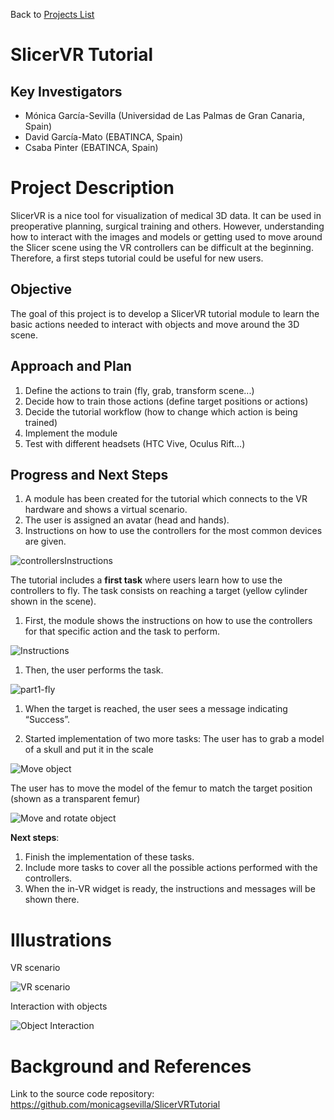 Back to [Projects List](../../README.md#ProjectsList)

# SlicerVR Tutorial

## Key Investigators

- Mónica García-Sevilla (Universidad de Las Palmas de Gran Canaria, Spain)
- David García-Mato (EBATINCA, Spain)
- Csaba Pinter (EBATINCA, Spain)

# Project Description

SlicerVR is a nice tool for visualization of medical 3D data. It can be used in preoperative planning, surgical training and others. However, understanding how to interact with the images and models or getting used to move around the Slicer scene using the VR controllers can be difficult at the beginning. Therefore, a first steps tutorial could be useful for new users.

## Objective

The goal of this project is to develop a SlicerVR tutorial module to learn the basic actions needed to interact with objects and move around the 3D scene.


## Approach and Plan

1. Define the actions to train (fly, grab, transform scene...)
1. Decide how to train those actions (define target positions or actions)
1. Decide the tutorial workflow (how to change which action is being trained)
1. Implement the module
1. Test with different headsets (HTC Vive, Oculus Rift...)

## Progress and Next Steps

1. A module has been created for the tutorial which connects to the VR hardware and shows a virtual scenario.
1. The user is assigned an avatar (head and hands).
1. Instructions on how to use the controllers for the most common devices are given.

![controllersInstructions](https://user-images.githubusercontent.com/90038097/176795986-34bcddee-0b15-4882-a091-586b22280a25.gif)

The tutorial includes a **first task** where users learn how to use the controllers to fly. The task consists on reaching a target (yellow cylinder shown in the scene).

1. First, the module shows the instructions on how to use the controllers for that specific action and the task to perform.

![Instructions](https://user-images.githubusercontent.com/90038097/176796116-4e752803-0fa2-4402-a3ae-d59f0f0d8813.png)

1. Then, the user performs the task.

![part1-fly](https://user-images.githubusercontent.com/90038097/176720297-e1098bcd-1c5f-4b84-ba09-055b7855993a.gif)

1. When the target is reached, the user sees a message indicating “Success”.

1. Started implementation of two more tasks:
The user has to grab a model of a skull and put it in the scale

![Move object](https://user-images.githubusercontent.com/90038097/176893946-de3241ca-018b-4373-a83b-1423384f1379.PNG)

The user has to move the model of the femur to match the target position (shown as a transparent femur)

![Move and rotate object](https://user-images.githubusercontent.com/90038097/176893988-a9f0cb25-73c3-4eef-8052-cd38fdacd795.PNG)

__Next steps__:

1. Finish the implementation of these tasks.
1. Include more tasks to cover all the possible actions performed with the controllers.
1. When the in-VR widget is ready, the instructions and messages will be shown there.

# Illustrations
VR scenario

![VR scenario](https://user-images.githubusercontent.com/90038097/175922432-08bccf28-2e82-4203-9b0b-c77b83cc5831.gif)

Interaction with objects

![Object Interaction](https://user-images.githubusercontent.com/90038097/175923480-92620ad5-d286-4b04-8ea9-fd05016ba54a.gif)


# Background and References

Link to the source code repository: https://github.com/monicagsevilla/SlicerVRTutorial 
